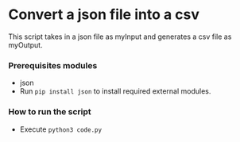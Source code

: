 # Convert a json file into a csv
This script takes in a json file as myInput and generates a csv file as myOutput.

### Prerequisites modules
* json
* Run `pip install json` to install required external modules.

### How to run the script
- Execute `python3 code.py`

